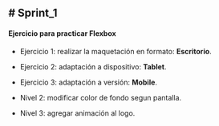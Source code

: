 <h2># Sprint_1</h2>
<h4>Ejercicio para practicar Flexbox</h4>

  - Ejercicio 1: realizar la maquetación en formato: **Escritorio**.
  
  - Ejercicio 2: adaptación a dispositivo: **Tablet**.
    
  - Ejercicio 3: adaptación a versión: **Mobile**.

  - Nivel 2: modificar color de fondo segun pantalla.

  - Nivel 3: agregar animación al logo.
